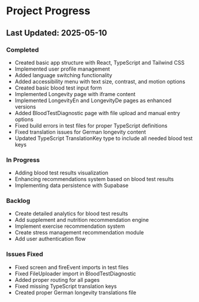 
# Project Progress

## Last Updated: 2025-05-10

### Completed
- Created basic app structure with React, TypeScript and Tailwind CSS
- Implemented user profile management
- Added language switching functionality
- Added accessibility menu with text size, contrast, and motion options
- Created basic blood test input form
- Implemented Longevity page with iframe content
- Implemented LongevityEn and LongevityDe pages as enhanced versions
- Added BloodTestDiagnostic page with file upload and manual entry options
- Fixed build errors in test files for proper TypeScript definitions
- Fixed translation issues for German longevity content
- Updated TypeScript TranslationKey type to include all needed blood test keys

### In Progress
- Adding blood test results visualization
- Enhancing recommendations system based on blood test results
- Implementing data persistence with Supabase

### Backlog
- Create detailed analytics for blood test results
- Add supplement and nutrition recommendation engine
- Implement exercise recommendation system
- Create stress management recommendation module
- Add user authentication flow

### Issues Fixed
- Fixed screen and fireEvent imports in test files
- Fixed FileUploader import in BloodTestDiagnostic
- Added proper routing for all pages
- Fixed missing TypeScript translation keys
- Created proper German longevity translations file


